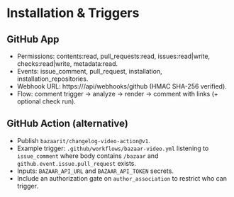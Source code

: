 # Installation & Triggers

## GitHub App
- Permissions: contents:read, pull_requests:read, issues:read|write, checks:read|write, metadata:read.
- Events: issue_comment, pull_request, installation, installation_repositories.
- Webhook URL: https://<host>/api/webhooks/github (HMAC SHA-256 verified).
- Flow: comment trigger → analyze → render → comment with links (+ optional check run).

## GitHub Action (alternative)
- Publish `bazaarit/changelog-video-action@v1`.
- Example trigger: `.github/workflows/bazaar-video.yml` listening to `issue_comment` where body contains `/bazaar` and `github.event.issue.pull_request` exists.
- Inputs: `BAZAAR_API_URL` and `BAZAAR_API_TOKEN` secrets.
- Include an authorization gate on `author_association` to restrict who can trigger.
